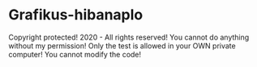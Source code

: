 # Grafikus-hibanaplo
Copyright protected! 2020 - All rights reserved! You cannot do anything without my permission! Only the test is allowed in your OWN private computer! You cannot modify the code!
